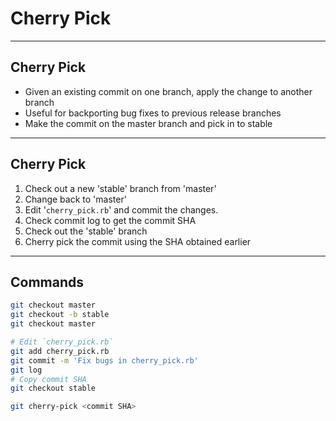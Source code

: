 # Cherry Pick

----------

## Cherry Pick

- Given an existing commit on one branch, apply the change to another branch
- Useful for backporting bug fixes to previous release branches
- Make the commit on the master branch and pick in to stable

----------

## Cherry Pick

1. Check out a new 'stable' branch from 'master'
1. Change back to 'master'
1. Edit '`cherry_pick.rb`' and commit the changes.
1. Check commit log to get the commit SHA
1. Check out the 'stable' branch
1. Cherry pick the commit using the SHA obtained earlier

----------

## Commands

```bash
git checkout master
git checkout -b stable
git checkout master

# Edit `cherry_pick.rb`
git add cherry_pick.rb
git commit -m 'Fix bugs in cherry_pick.rb'
git log
# Copy commit SHA
git checkout stable

git cherry-pick <commit SHA>
```
